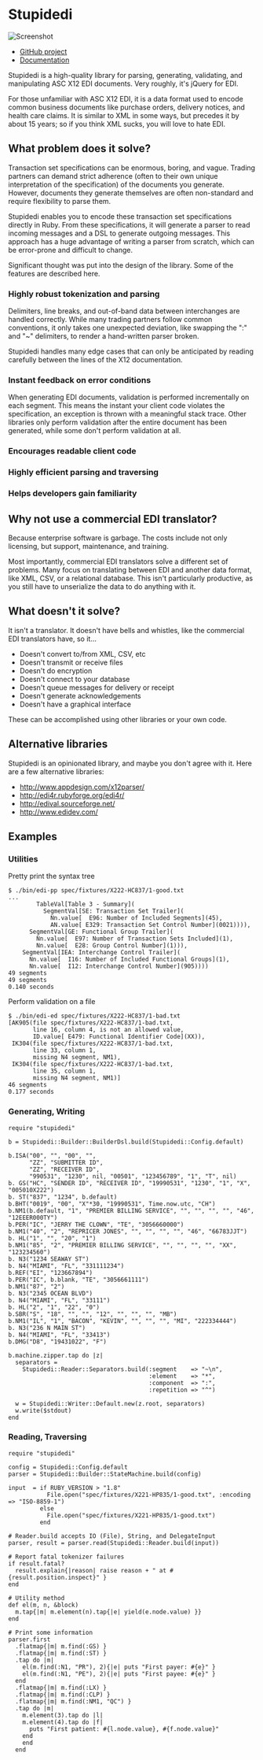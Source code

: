 # Stupidedi

![Screenshot](https://raw.github.com/kputnam/stupidedi/master/doc/images/edi-pp.png)

* [GitHub project](http://github.com/kputnam/stupidedi)
* [Documentation](http://rubydoc.info/github/kputnam/stupidedi/master/frames)

Stupidedi is a high-quality library for parsing, generating, validating,
and manipulating ASC X12 EDI documents. Very roughly, it's jQuery for
EDI.

For those unfamiliar with ASC X12 EDI, it is a data format used to
encode common business documents like purchase orders, delivery
notices, and health care claims. It is similar to XML in some ways,
but precedes it by about 15 years; so if you think XML sucks, you
will love to hate EDI.

## What problem does it solve?

Transaction set specifications can be enormous, boring, and vague.
Trading partners can demand strict adherence (often to their own unique
interpretation of the specification) of the documents you generate.
However, documents they generate themselves are often non-standard
and require flexibility to parse them.

Stupidedi enables you to encode these transaction set specifications
directly in Ruby. From these specifications, it will generate a parser
to read incoming messages and a DSL to generate outgoing messages. This
approach has a huge advantage of writing a parser from scratch, which
can be error-prone and difficult to change.

Significant thought was put into the design of the library. Some of
the features are described here.

### Highly robust tokenization and parsing

Delimiters, line breaks, and out-of-band data between interchanges are
handled correctly. While many trading partners follow common conventions,
it only takes one unexpected deviation, like swapping the ":" and "~"
delimiters, to render a hand-written parser broken.

Stupidedi handles many edge cases that can only be anticipated by reading
carefully between the lines of the X12 documentation.

### Instant feedback on error conditions

When generating EDI documents, validation is performed incrementally
on each segment. This means the instant your client code violates the
specification, an exception is thrown with a meaningful stack trace.
Other libraries only perform validation after the entire document has
been generated, while some don't perform validation at all.

### Encourages readable client code

### Highly efficient parsing and traversing

### Helps developers gain familiarity

## Why not use a commercial EDI translator?

Because enterprise software is garbage. The costs include not only
licensing, but support, maintenance, and training.

Most importantly, commercial EDI translators solve a different set
of problems. Many focus on translating between EDI and another data
format, like XML, CSV, or a relational database. This isn't particularly
productive, as you still have to unserialize the data to do
anything with it.

## What doesn't it solve?

It isn't a translator. It doesn't have bells and whistles, like the
commercial EDI translators have, so it...

* Doesn't convert to/from XML, CSV, etc
* Doesn't transmit or receive files
* Doesn't do encryption
* Doesn't connect to your database
* Doesn't queue messages for delivery or receipt
* Doesn't generate acknowledgements
* Doesn't have a graphical interface

These can be accomplished using other libraries or your own code.

## Alternative libraries

Stupidedi is an opinionated library, and maybe you don't agree with
it. Here are a few alternative libraries:

* http://www.appdesign.com/x12parser/
* http://edi4r.rubyforge.org/edi4r/
* http://edival.sourceforge.net/
* http://www.edidev.com/

## Examples

### Utilities

Pretty print the syntax tree

    $ ./bin/edi-pp spec/fixtures/X222-HC837/1-good.txt
    ...
            TableVal[Table 3 - Summary](
              SegmentVal[SE: Transaction Set Trailer](
                Nn.value[  E96: Number of Included Segments](45),
                AN.value[ E329: Transaction Set Control Number](0021)))), 
          SegmentVal[GE: Functional Group Trailer](
            Nn.value[  E97: Number of Transaction Sets Included](1),
            Nn.value[  E28: Group Control Number](1))), 
        SegmentVal[IEA: Interchange Control Trailer](
          Nn.value[  I16: Number of Included Functional Groups](1),
          Nn.value[  I12: Interchange Control Number](905))))
    49 segments
    49 segments
    0.140 seconds

Perform validation on a file

    $ ./bin/edi-ed spec/fixtures/X222-HC837/1-bad.txt
    [AK905(file spec/fixtures/X222-HC837/1-bad.txt,
           line 16, column 4, is not an allowed value,
           ID.value[ E479: Functional Identifier Code](XX)),
     IK304(file spec/fixtures/X222-HC837/1-bad.txt,
           line 33, column 1,
           missing N4 segment, NM1),
     IK304(file spec/fixtures/X222-HC837/1-bad.txt,
           line 35, column 1,
           missing N4 segment, NM1)]
    46 segments
    0.177 seconds

### Generating, Writing

    require "stupidedi"

    b = Stupidedi::Builder::BuilderDsl.build(Stupidedi::Config.default)

    b.ISA("00", "", "00", "",
          "ZZ", "SUBMITTER ID",
          "ZZ", "RECEIVER ID",
          "990531", "1230", nil, "00501", "123456789", "1", "T", nil)
    b. GS("HC", "SENDER ID", "RECEIVER ID", "19990531", "1230", "1", "X", "005010X222")
    b. ST("837", "1234", b.default)
    b.BHT("0019", "00", "X"*30, "19990531", Time.now.utc, "CH")
    b.NM1(b.default, "1", "PREMIER BILLING SERVICE", "", "", "", "", "46", "12EEER000TY")
    b.PER("IC", "JERRY THE CLOWN", "TE", "3056660000")
    b.NM1("40", "2", "REPRICER JONES", "", "", "", "", "46", "66783JJT")
    b. HL("1", "", "20", "1")
    b.NM1("85", "2", "PREMIER BILLING SERVICE", "", "", "", "", "XX", "123234560")
    b. N3("1234 SEAWAY ST")
    b. N4("MIAMI", "FL", "331111234")
    b.REF("EI", "123667894")
    b.PER("IC", b.blank, "TE", "3056661111")
    b.NM1("87", "2")
    b. N3("2345 OCEAN BLVD")
    b. N4("MIAMI", "FL", "33111")
    b. HL("2", "1", "22", "0")
    b.SBR("S", "18", "", "", "12", "", "", "", "MB")
    b.NM1("IL", "1", "BACON", "KEVIN", "", "", "", "MI", "222334444")
    b. N3("236 N MAIN ST")
    b. N4("MIAMI", "FL", "33413")
    b.DMG("D8", "19431022", "F")

    b.machine.zipper.tap do |z|
      separators =
        Stupidedi::Reader::Separators.build(:segment    => "~\n",
                                            :element    => "*",
                                            :component  => ":",
                                            :repetition => "^")

      w = Stupidedi::Writer::Default.new(z.root, separators)
      w.write($stdout)
    end

### Reading, Traversing

    require "stupidedi"

    config = Stupidedi::Config.default
    parser = Stupidedi::Builder::StateMachine.build(config)

    input  = if RUBY_VERSION > "1.8"
               File.open("spec/fixtures/X221-HP835/1-good.txt", :encoding => "ISO-8859-1")
             else
               File.open("spec/fixtures/X221-HP835/1-good.txt")
             end

    # Reader.build accepts IO (File), String, and DelegateInput
    parser, result = parser.read(Stupidedi::Reader.build(input))

    # Report fatal tokenizer failures
    if result.fatal?
      result.explain{|reason| raise reason + " at #{result.position.inspect}" }
    end

    # Utility method
    def el(m, n, &block)
      m.tap{|m| m.element(n).tap{|e| yield(e.node.value) }}
    end

    # Print some information
    parser.first
      .flatmap{|m| m.find(:GS) }
      .flatmap{|m| m.find(:ST) }
      .tap do |m|
        el(m.find(:N1, "PR"), 2){|e| puts "First payer: #{e}" }
        el(m.find(:N1, "PE"), 2){|e| puts "First payee: #{e}" }
      end
      .flatmap{|m| m.find(:LX) }
      .flatmap{|m| m.find(:CLP) }
      .flatmap{|m| m.find(:NM1, "QC") }
      .tap do |m|
        m.element(3).tap do |l|
        m.element(4).tap do |f|
          puts "First patient: #{l.node.value}, #{f.node.value}"
        end
        end
      end
